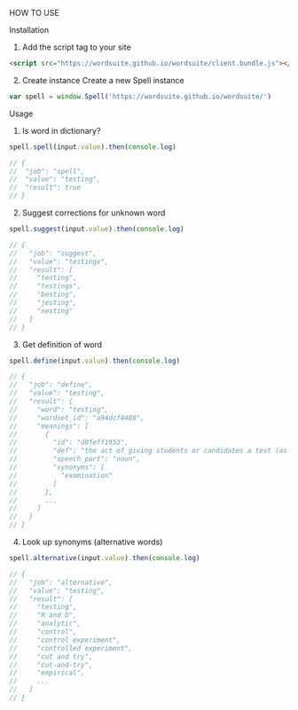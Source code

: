 HOW TO USE

Installation
1) Add the script tag to your site
```html
<script src="https://wordsuite.github.io/wordsuite/client.bundle.js"></script>
```

2) Create instance
Create a new Spell instance
```js
var spell = window.Spell('https://wordsuite.github.io/wordsuite/')
```

Usage
1) Is word in dictionary?
```js
spell.spell(input.value).then(console.log)

// {
//  "job": "spell",
//  "value": "testing",
//  "result": true
// }
```

2) Suggest corrections for unknown word
```js
spell.suggest(input.value).then(console.log)

// {
//   "job": "suggest",
//   "value": "testingx",
//   "result": [
//     "testing",
//     "testings",
//     "besting",
//     "jesting",
//     "nesting"
//   ]
// }
```

3) Get definition of word
```js
spell.define(input.value).then(console.log)

// {
//   "job": "define",
//   "value": "testing",
//   "result": {
//     "word": "testing",
//     "wordset_id": "a94dcf4488",
//     "meanings": [
//       {
//         "id": "d0feff1953",
//         "def": "the act of giving students or candidates a test (as by questions) to determine what they know or have learned",
//         "speech_part": "noun",
//         "synonyms": [
//           "examination"
//         ]
//       },
//       ...
//     ]
//   }
// }
```

4) Look up synonyms (alternative words)
```js
spell.alternative(input.value).then(console.log)

// {
//   "job": "alternative",
//   "value": "testing",
//   "result": [
//     "testing",
//     "R and D",
//     "analytic",
//     "control",
//     "control experiment",
//     "controlled experiment",
//     "cut and try",
//     "cut-and-try",
//     "empirical",
//     ...
//   ]
// }
```
